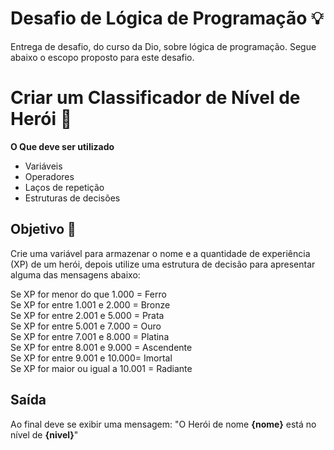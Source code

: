 # Desafio de Lógica de Programação 💡
Entrega de desafio, do curso da Dio, sobre lógica de programação. Segue abaixo o escopo proposto para este desafio.

# Criar um Classificador de Nível de Herói 🦸‍

**O Que deve ser utilizado**

- Variáveis
- Operadores
- Laços de repetição
- Estruturas de decisões

## Objetivo 🎯

Crie uma variável para armazenar o nome e a quantidade de experiência (XP) de um herói, depois utilize uma estrutura de decisão para apresentar alguma das mensagens abaixo:

Se XP for menor do que 1.000 = Ferro <br>
Se XP for entre 1.001 e 2.000 = Bronze <br>
Se XP for entre 2.001 e 5.000 = Prata <br>
Se XP for entre 5.001 e 7.000 = Ouro <br>
Se XP for entre 7.001 e 8.000 = Platina <br>
Se XP for entre 8.001 e 9.000 = Ascendente <br>
Se XP for entre 9.001 e 10.000= Imortal <br>
Se XP for maior ou igual a 10.001 = Radiante <br>

## Saída

Ao final deve se exibir uma mensagem:
"O Herói de nome **{nome}** está no nível de **{nivel}**"
